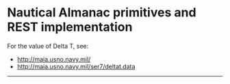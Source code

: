 # Nautical Almanac primitives and REST implementation

For the value of Delta T, see:
- http://maia.usno.navy.mil/
- http://maia.usno.navy.mil/ser7/deltat.data

---

